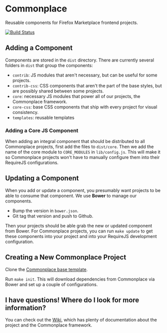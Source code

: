 # Commonplace

Reusable components for Firefox Marketplace frontend projects.

[![Build Status](https://travis-ci.org/mozilla/commonplace.png?branch=master)](https://travis-ci.org/mozilla/commonplace)

## Adding a Component

Components are stored in the ```dist``` directory. There are currently several
folders in ```dist``` that group the components:

- ```contrib```: JS modules that aren't necessary, but can be useful for some
    projects.
- ```contrib-css```: CSS components that aren't the part of the base styles,
    but are possibly shared between some projects.
- ```core```: necessary JS modules that power all of our projects, the Commonplace framework.
- ```core-css```: base CSS components that ship with every project for visual consistency.
- ```templates```: reusable templates

### Adding a Core JS Component

When adding an integral component that should be distributed to all Commonplace
projects, first add the files to ```dist/core```. Then we add the name of the
core module to ```CORE_MODULES``` in ```lib/config.js```. This will make it
so Commonplace projects won't have to manually configure them into their
RequireJS configurations.

## Updating a Component

When you add or update a component, you presumably want projects to be able
to consume that component. We use **Bower** to manage our components.

- Bump the version in ```bower.json```.
- Git tag that version and push to Github.

Then your projects should be able grab the new or updated component from Bower.
For Commonplace projects, you can run ```make update``` to get these components
into your project and into your RequireJS development configuration.

## Creating a New Commonplace Project

Clone the
[Commonplace base template](https://github.com/mozilla/commonplace-template).

Run ```make init```. This will download dependencies from Commonplace via Bower
and set up a couple of configurations.

## I have questions! Where do I look for more information?

You can check out the
[Wiki](https://github.com/mozilla/commonplace/wiki/_pages), which has plenty of
documentation about the project and the Commonplace framework.
